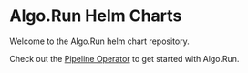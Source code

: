 # Algo.Run Helm Charts

Welcome to the Algo.Run helm chart repository.

Check out the [Pipeline Operator](https://github.com/algohubhq/helm-charts/tree/master/pipeline-operator) to get started with Algo.Run.